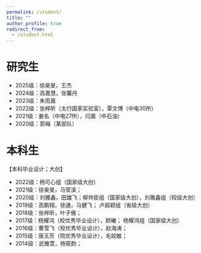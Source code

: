 ```yaml
---
permalink: /student/
title: ""
author_profile: true
redirect_from: 
  - /student.html
---
```


# 研究生

- 2025级：徐昊旻，王杰
- 2024级：高嘉慧，张馨丹
- 2023级：朱雨晨
- 2022级：张梓昕（太行国家实验室），覃文博（中电30所）
- 2021级：姜名（中电27所），闫晨（中石油）
- 2020级：郭梅（某部队）

# 本科生

 【本科毕业设计；大创】

- 2022级：杨可心组（国家级大创）
- 2021级：徐昊旻，马莹溪；
- 2020级：刘雅鑫，田雄飞；柳帅臣组（国家级大创），刘雅鑫组（校级大创）
- 2019级：高鹏翔，徐通，马健飞； 卢超颖组（省级大创）
- 2018级：张梓昕，叶子傲；
- 2017级：杨耀鸿（校优秀毕业设计），顾曦； 杨耀鸿组（国家级大创）
- 2016级：曹雪飞（校优秀毕业设计），赵海涛；
- 2015级：唐玉芳（院优秀毕业设计），毛姣敏；
- 2014级：武雅萱，杨筱韵；

